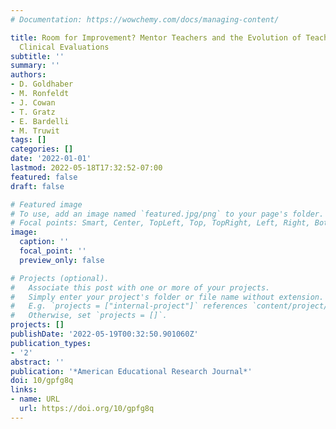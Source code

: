 ```yaml
---
# Documentation: https://wowchemy.com/docs/managing-content/

title: Room for Improvement? Mentor Teachers and the Evolution of Teacher Preservice
  Clinical Evaluations
subtitle: ''
summary: ''
authors:
- D. Goldhaber
- M. Ronfeldt
- J. Cowan
- T. Gratz
- E. Bardelli
- M. Truwit
tags: []
categories: []
date: '2022-01-01'
lastmod: 2022-05-18T17:32:52-07:00
featured: false
draft: false

# Featured image
# To use, add an image named `featured.jpg/png` to your page's folder.
# Focal points: Smart, Center, TopLeft, Top, TopRight, Left, Right, BottomLeft, Bottom, BottomRight.
image:
  caption: ''
  focal_point: ''
  preview_only: false

# Projects (optional).
#   Associate this post with one or more of your projects.
#   Simply enter your project's folder or file name without extension.
#   E.g. `projects = ["internal-project"]` references `content/project/deep-learning/index.md`.
#   Otherwise, set `projects = []`.
projects: []
publishDate: '2022-05-19T00:32:50.901060Z'
publication_types:
- '2'
abstract: ''
publication: '*American Educational Research Journal*'
doi: 10/gpfg8q
links:
- name: URL
  url: https://doi.org/10/gpfg8q
---
```

